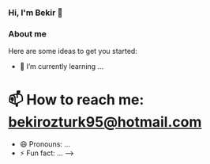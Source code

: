 ### Hi, I'm Bekir 👋

### About me

Here are some ideas to get you started:

- 🌱 I’m currently learning ...
# 📫 How to reach me: bekirozturk95@hotmail.com
- 😄 Pronouns: ...
- ⚡ Fun fact: ...
-->
